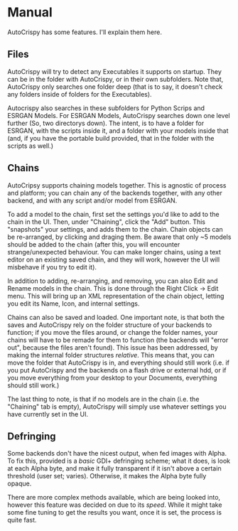 # Manual
AutoCrispy has some features.  I'll explain them here.

## Files

AutoCrispy will try to detect any Executables it supports on startup.  They can be in the folder with AutoCrispy, or in their own subfolders.  Note that, AutoCrispy only searches one folder deep (that is to say, it doesn't check any folders inside of folders for the Executables).

Autocrispy also searches in these subfolders for Python Scrips and ESRGAN Models.  For ESRGAN Models, AutoCrispy searches down one level further (So, two directorys down).  The intent, is to have a folder for ESRGAN, with the scripts inside it, and a folder with your models inside that (and, if you have the portable build provided, that in the folder with the scripts as well.)

## Chains

AutoCripsy supports chaining models together.  This is agnostic of process and platform; you can chain any of the backends together, with any other backend, and with any script and/or model from ESRGAN.

To add a model to the chain, first set the settings you'd like to add to the chain in the UI.  Then, under "Chaining", click the "Add" button.  This "snapshots" your settings, and adds them to the chain.  Chain objects can be re-arranged, by clicking and draging them.  Be aware that only ~5 models should be added to the chain (after this, you will encounter strange/unexpected behaviour.  You can make longer chains, using a text editor on an existing saved chain, and they will work, however the UI will misbehave if you try to edit it).

In addition to adding, re-arranging, and removing, you can also Edit and Rename models in the chain.  This is done through the Right Click -> Edit menu.  This will bring up an XML representation of the chain object, letting you edit its Name, Icon, and internal settings.

Chains can also be saved and loaded.  One important note, is that both the saves and AutoCrispy rely on the folder structure of your backends to function; if you move the files around, or change the folder names, your chains will have to be remade for them to function (the backends will "error out", because the files aren't found).  This issue has been addressed, by making the internal folder structures *relative*.  This means that, you can move the folder that AutoCrispy is in, and everything should still work (i.e. if you put AutoCrispy and the backends on a flash drive or external hdd, or if you move everything from your desktop to your Documents, everything should still work.)

The last thing to note, is that if no models are in the chain (i.e. the "Chaining" tab is empty), AutoCrispy will simply use whatever settings you have currently set in the UI.

## Defringing

Some backends don't have the nicest output, when fed images with Alpha.  To fix this, provided is a *basic* GDI+ defringing scheme; what it does, is look at each Alpha byte, and make it fully transparent if it isn't above a certain threshold (user set; varies). Otherwise, it makes the Alpha byte fully opaque.

There are more complex methods available, which are being looked into, however this feature was decided on due to its *speed*.  While it might take some fine tuning to get the results you want, once it is set, the process is quite fast.
